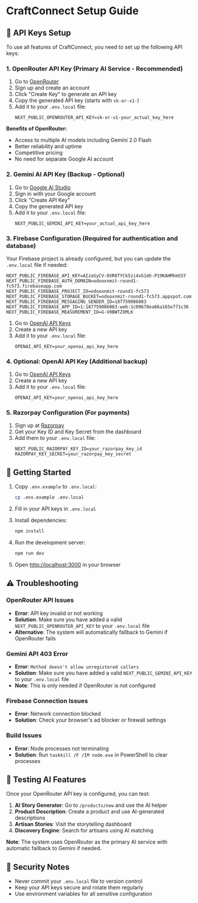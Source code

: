 # CraftConnect Setup Guide

## 🔑 API Keys Setup

To use all features of CraftConnect, you need to set up the following API keys:

### 1. OpenRouter API Key (Primary AI Service - Recommended)

1. Go to [OpenRouter](https://openrouter.ai/keys)
2. Sign up and create an account
3. Click "Create Key" to generate an API key
4. Copy the generated API key (starts with `sk-or-v1-`)
5. Add it to your `.env.local` file:
   ```
   NEXT_PUBLIC_OPENROUTER_API_KEY=sk-or-v1-your_actual_key_here
   ```

**Benefits of OpenRouter:**
- Access to multiple AI models including Gemini 2.0 Flash
- Better reliability and uptime
- Competitive pricing
- No need for separate Google AI account

### 2. Gemini AI API Key (Backup - Optional)

1. Go to [Google AI Studio](https://makersuite.google.com/app/apikey)
2. Sign in with your Google account
3. Click "Create API Key"
4. Copy the generated API key
5. Add it to your `.env.local` file:
   ```
   NEXT_PUBLIC_GEMINI_API_KEY=your_actual_api_key_here
   ```

### 3. Firebase Configuration (Required for authentication and database)

Your Firebase project is already configured, but you can update the `.env.local` file if needed:

```
NEXT_PUBLIC_FIREBASE_API_KEY=AIzaSyCV-OVR8TYCk5zi4vG1mh-P19KAHMhmSSY
NEXT_PUBLIC_FIREBASE_AUTH_DOMAIN=odooxnmit-round1-fc573.firebaseapp.com
NEXT_PUBLIC_FIREBASE_PROJECT_ID=odooxnmit-round1-fc573
NEXT_PUBLIC_FIREBASE_STORAGE_BUCKET=odooxnmit-round1-fc573.appspot.com
NEXT_PUBLIC_FIREBASE_MESSAGING_SENDER_ID=187759086083
NEXT_PUBLIC_FIREBASE_APP_ID=1:187759086083:web:1c09678ea66a165e771c36
NEXT_PUBLIC_FIREBASE_MEASUREMENT_ID=G-V0BWTZXMLK
```

1. Go to [OpenAI API Keys](https://platform.openai.com/api-keys)
2. Create a new API key
3. Add it to your `.env.local` file:
   ```
   OPENAI_API_KEY=your_openai_api_key_here
   ```

### 4. Optional: OpenAI API Key (Additional backup)

1. Go to [OpenAI API Keys](https://platform.openai.com/api-keys)
2. Create a new API key
3. Add it to your `.env.local` file:
   ```
   OPENAI_API_KEY=your_openai_api_key_here
   ```

### 5. Razorpay Configuration (For payments)

1. Sign up at [Razorpay](https://razorpay.com/)
2. Get your Key ID and Key Secret from the dashboard
3. Add them to your `.env.local` file:
   ```
   NEXT_PUBLIC_RAZORPAY_KEY_ID=your_razorpay_key_id
   RAZORPAY_KEY_SECRET=your_razorpay_key_secret
   ```

## 🚀 Getting Started

1. Copy `.env.example` to `.env.local`:
   ```bash
   cp .env.example .env.local
   ```

2. Fill in your API keys in `.env.local`

3. Install dependencies:
   ```bash
   npm install
   ```

4. Run the development server:
   ```bash
   npm run dev
   ```

5. Open [http://localhost:3000](http://localhost:3000) in your browser

## ⚠️ Troubleshooting

### OpenRouter API Issues
- **Error**: API key invalid or not working
- **Solution**: Make sure you have added a valid `NEXT_PUBLIC_OPENROUTER_API_KEY` to your `.env.local` file
- **Alternative**: The system will automatically fallback to Gemini if OpenRouter fails

### Gemini API 403 Error
- **Error**: `Method doesn't allow unregistered callers`
- **Solution**: Make sure you have added a valid `NEXT_PUBLIC_GEMINI_API_KEY` to your `.env.local` file
- **Note**: This is only needed if OpenRouter is not configured

### Firebase Connection Issues
- **Error**: Network connection blocked
- **Solution**: Check your browser's ad blocker or firewall settings

### Build Issues
- **Error**: Node processes not terminating
- **Solution**: Run `taskkill /F /IM node.exe` in PowerShell to clear processes

## 🎯 Testing AI Features

Once your OpenRouter API key is configured, you can test:

1. **AI Story Generator**: Go to `/products/new` and use the AI helper
2. **Product Description**: Create a product and use AI-generated descriptions
3. **Artisan Stories**: Visit the storytelling dashboard
4. **Discovery Engine**: Search for artisans using AI matching

**Note**: The system uses OpenRouter as the primary AI service with automatic fallback to Gemini if needed.

## 🔐 Security Notes

- Never commit your `.env.local` file to version control
- Keep your API keys secure and rotate them regularly
- Use environment variables for all sensitive configuration